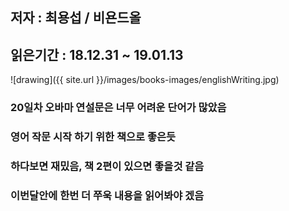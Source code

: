 ## 저자 : 최용섭 / 비욘드올

## 읽은기간 : 18.12.31 ~ 19.01.13

![drawing]({{ site.url }}/images/books-images/englishWriting.jpg)

### 20일차 오바마 연설문은 너무 어려운 단어가 많았음
### 영어 작문 시작 하기 위한 책으로 좋은듯
### 하다보면 재밌음, 책 2편이 있으면 좋을것 같음
### 이번달안에 한번 더 쭈욱 내용을 읽어봐야 겠음